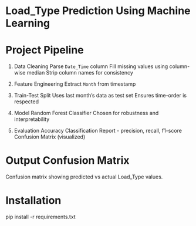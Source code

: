 # Load_Type Prediction Using Machine Learning
# Project Pipeline

1. Data Cleaning
Parse `Date_Time` column
Fill missing values using column-wise median
Strip column names for consistency

2. Feature Engineering
Extract `Month` from timestamp

3. Train-Test Split
Uses last month’s data as test set
Ensures time-order is respected 

4. Model
Random Forest Classifier 
Chosen for robustness and interpretability

5. Evaluation
Accuracy
Classification Report - precision, recall, f1-score
Confusion Matrix (visualized)

#  Output Confusion Matrix

Confusion matrix showing predicted vs actual Load_Type values.

# Installation

pip install -r requirements.txt
